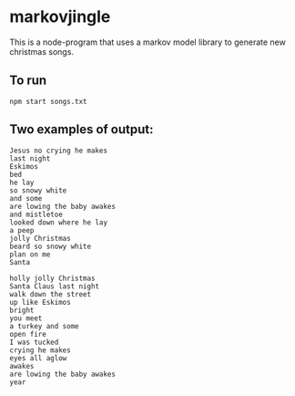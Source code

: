 # markovjingle
This is a node-program that uses a markov model library to generate new christmas songs.

## To run
```shell
npm start songs.txt
```

## Two examples of output:

```
Jesus no crying he makes
last night
Eskimos
bed
he lay
so snowy white
and some
are lowing the baby awakes
and mistletoe
looked down where he lay
a peep
jolly Christmas
beard so snowy white
plan on me
Santa
```

```
holly jolly Christmas
Santa Claus last night
walk down the street
up like Eskimos
bright
you meet
a turkey and some
open fire
I was tucked
crying he makes
eyes all aglow
awakes
are lowing the baby awakes
year
```
